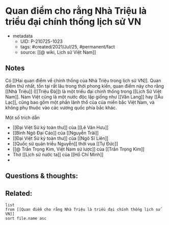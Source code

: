 # Quan điểm cho rằng Nhà Triệu là triều đại chính thống lịch sử VN

- metadata
	- UID: P-210725-1023
	- tags: #created/2021/Jul/25, #permanent/fact 
	- source: [[@ wiki, Lịch sử Việt Nam]]

## Notes
Có [[Hai quan điểm về chính thống của Nhà Triệu trong lịch sử VN]]. 
Quan điểm thứ nhất, tồn tại rất lâu trong thời phong kiến, quan điểm này cho rằng [[Nhà Triệu]] ([[Triệu Đà]]) là một triều đại chính thống trong [[Lịch Sử Việt Nam]]. Nam Việt cũng là một nước độc lập giống như [[Văn Lang]] hay [[Âu Lạc]], cũng bao gồm một phần lãnh thổ của của miền bắc Việt Nam, và không phụ thuộc vào các vương quốc phía bắc khác.

Một số trích dẫn
- [[Đại Việt Sử ký toàn thư]] của [[Lê Văn Hưu]]
- [[Bình Ngô Đại Cáo]] của [[Nguyễn Trãi]]
- [[Đại Việt Sử ký toàn thư]] của [[Ngô Sĩ Liên]]
- [[Quốc sử quán triều Nguyễn]] thời vua [[Tự Đức]]
- [[@ Trần Trọng Kim, Việt Nam sử lược]] của [[Trần Trọng Kim]]
- Thơ [[Lịch sử nước ta]] của [[Hồ Chí Minh]]
- 
## Questions & thoughts:

## Related:
```dataview
list
from [[Quan điểm cho rằng Nhà Triệu là triều đại chính thống lịch sử VN]]
sort file.name asc
```
